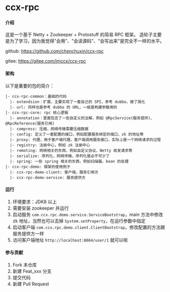 # ccx-rpc

#### 介绍
这是一个基于 Netty + Zookeeper + Protostuff 的简易 RPC 框架。
造轮子主要是为了学习，因为我觉得"会用"、"会读源码"、"会写出来"是完全不一样的水平。

github: https://github.com/chenchuxin/ccx-rpc

gitee: https://gitee.com/imccx/ccx-rpc

#### 架构
以下是重要的包的简介：
```
|- ccx-rpc-common：基础的代码
  |- extendsion：扩展，主要实现了一套自己的 SPI，参考 dubbo，做了简化
  |- url: 同样也是参考 dubbo 的 URL，一般是构建参数用的
|- ccx-rpc-core: rpc 核心逻辑
  |- annotation：里面包含了一些自定义的注解，例如 @RpcService(服务提供)、@RpcReference(服务引用)
  |- compress: 压缩，网络传输需要压缩数据
  |- config: 定义了一套配置的接口，例如配置服务绑定的端口，zk 的地址等
  |- proxy: 代理，用于客户端代理，客户端调用服务接口，实际上是一个网络请求的过程
  |- registry: 注册中心，例如 zk 注册中心
  |- remoting: 网络相关的东西，例如自定义协议、Netty 收发请求等
  |- serialize: 序列化，网络传输，序列化是必不可少了
  |- spring: 一些 spring 相关的东西，例如扫描器、bean 的处理
|- ccx-rpc-demo: 框架的使用例子
  |- ccx-rpc-demo-client: 客户端，服务引用方
  |- ccx-rpc-demo-service: 服务提供方
```

#### 运行
1. 环境要求：JDK8 以上
2. 需要安装 zookeeper 并运行
3. 启动服务 `com.ccx.rpc.demo.service.ServiceBootstrap`，main 方法中修改 zk 地址，当然也可以去掉 `System.setProperty`，在运行参数中指定
4. 启动客户端 `com.ccx.rpc.demo.client.ClientBootstrap`，修改配置的方法跟服务提供方一样
5. 访问客户端地址 `http://localhost:8864/user/1` 就可以啦

#### 参与贡献

1.  Fork 本仓库
2.  新建 Feat_xxx 分支
3.  提交代码
4.  新建 Pull Request
